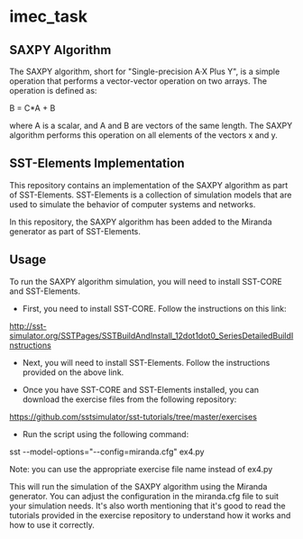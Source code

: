 # imec_task
## SAXPY Algorithm
The SAXPY algorithm, short for "Single-precision A·X Plus Y", is a simple operation that performs a vector-vector operation on two arrays. The operation is defined as:

B = C*A + B

where A is a scalar, and A and B are vectors of the same length. The SAXPY algorithm performs this operation on all elements of the vectors x and y.

## SST-Elements Implementation
This repository contains an implementation of the SAXPY algorithm as part of SST-Elements. SST-Elements is a collection of simulation models that are used to simulate the behavior of computer systems and networks.

In this repository, the SAXPY algorithm has been added to the Miranda generator as part of SST-Elements.
## Usage
To run the SAXPY algorithm simulation, you will need to install SST-CORE and SST-Elements. 

- First, you need to install SST-CORE. Follow the instructions on this link: 

http://sst-simulator.org/SSTPages/SSTBuildAndInstall_12dot1dot0_SeriesDetailedBuildInstructions

- Next, you will need to install SST-Elements. Follow the instructions provided on the above link.

- Once you have SST-CORE and SST-Elements installed, you can download the exercise files from the following repository:

https://github.com/sstsimulator/sst-tutorials/tree/master/exercises

- Run the script using the following command:

sst --model-options="--config=miranda.cfg" ex4.py

Note: you can use the appropriate exercise file name instead of ex4.py

This will run the simulation of the SAXPY algorithm using the Miranda generator. You can adjust the configuration in the miranda.cfg file to suit your simulation needs.
It's also worth mentioning that it's good to read the tutorials provided in the exercise repository to understand how it works and how to use it correctly.

